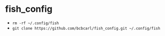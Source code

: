 # fish_config

* `rm -rf ~/.config/fish`
* `git clone https://github.com/bcbcarl/fish_config.git ~/.config/fish`